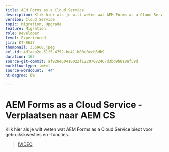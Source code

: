 ```yaml
---
title: AEM Forms as a Cloud Service
description: Klik hier als je wilt weten wat AEM Forms as a Cloud Service biedt voor gebruikskwesties en -functies.
version: Cloud Service
topic: Migration, Upgrade
feature: Migration
role: Developer
level: Experienced
jira: KT-8637
thumbnail: 336968.jpeg
exl-id: 4d1aea2e-51f5-4752-be41-b08e8ccb6db9
duration: 165
source-git-commit: af928e60410022f12207082467d3bd9b818af59d
workflow-type: tm+mt
source-wordcount: '44'
ht-degree: 0%

---
```


# AEM Forms as a Cloud Service - Verplaatsen naar AEM CS

Klik hier als je wilt weten wat AEM Forms as a Cloud Service biedt voor gebruikskwesties en -functies.

>[!VIDEO](https://video.tv.adobe.com/v/336968?quality=12&learn=on)
